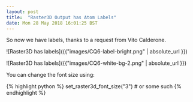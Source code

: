 ```yaml
---
layout: post
title:  "Raster3D Output has Atom Labels"
date: Mon 28 May 2018 16:01:25 BST
---
```


So now we have labels, thanks to a request from Vito Calderone.

![Raster3D has labels]({{"images/CQ6-label-bright.png" | absolute_url }})

![Raster3D has labels]({{"images/CQ6-white-bg-2.png" | absolute_url }})

You can change the font size using:

{% highlight python %}
set_raster3d_font_size("3") # or some such
{% endhighlight %}



